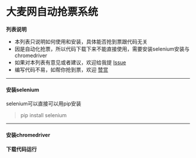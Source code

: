 # 大麦网自动抢票系统

**列表说明**

* 本列表只说明如何使用和安装，具体能否抢到票跟代码无关
* 因是自动化抢票，所以代码下载下来不能直接使用，需要安装selenium安装与chromedriver
* 如果对本列表有意见或者建议，欢迎给我提 [Issue](https://github.com/zekuixue/automatic-ticket/issues)
* 编写代码不易，如帮你抢到票，欢迎 [赞赏]()

-------------

#### 安装selenium

selenium可以直接可以用pip安装

> pip install selenium

-------------

#### 安装chromedriver



#### 下载代码运行
